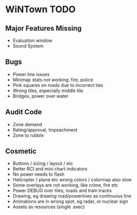 # WiNTown TODO


## Major Features Missing
- Evaluation window
- Sound System

## Bugs
- Power line issues
- Minimap stats not working: fire, police
- Pink squares on roads due to incorrect ties
- Wrong tiles, especially middle tile
- Bridges, power over water


## Audit Code
- Zone demand
- Rating/approval, Impeachment
- Zone to rubble


## Cosmetic
- Buttons / sizing / layout / etc
- Better RCI and mini chart indicators
- No power needs to flash
- Helicopter / plane etc wrong colors / colormap also slow
- Some overlays are not working, like crime, fire etc
- Power DEBUG over tiles, roads and train tracks
- Drawing, eg drawing road/powerlines as continuous line
- Animations are in wrong spot, eg radar, or nuclear sign
- Assets as resources (single .exec)


